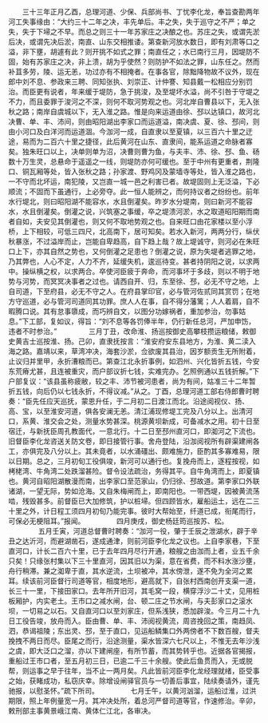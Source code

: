 <!-- { "loadSidebar": true } -->
　　三十三年正月乙酉，总理河道、少保、兵部尚书、丁忧李化龙，奉旨查勘两年河工失事缘由：“大约三十二年之决，丰先单后。丰之失，失于巡守之不严；单之失，失于下埽之不早。而总之则三十一年苏家庄之决酿之也。苏庄之失，或谓先淤后决，或谓先决后淤，南直、山东交相推诿。第查新河放水数日，即有刘肃等口之溢，非下壅，胡遽有此？则开挑不如式之罪；南直任之；水已南行三月，因堤防不固，始有苏家庄之决，非上溃，胡为乎使然？则防护不如法之罪，山东任之。然而补苴多劳，陵、运无恙，功过亦有不相掩者。在事各官，除黜降物故不议外，现在郎中刘不息、参政来三聘、同知张执、刘崇正、计仲謇、知县戴一松相应分别罚治。而臣更有说者，年来缓于堤防，急于挑浚，及至堤坏水溢，尚不引咎于守堤之不力，而且委罪于浚河之不深，则何不取河势观之也。河北岸自曹县以下，无入张秋之路；南岸自虞城以下，无入淮之路。惟是向来运道由徐、邳以达镇口，故河北决曹、单、丰、沛间，则由昭阳湖出李家口而运道溢，南决虞、夏、徐、邳间，则由小河口及白洋河而运道涸。今泇河一成，自直隶以至夏镇，以三百六十里之迂途，易而为二百六十里之捷径，此后黄河在山东、直隶间，能系运道之命脉者寡矣。独朱旺口以上，决单则单为沼，决曹则曹为鱼，与夫丰、沛、徐、邳、鱼、砀数十万生灵，总悬命于遥遥之一线，则堤防亦何可缓也。至于中州有更重者，荆隆口、铜瓦厢等处，皆入张秋之路；孙家渡、野鸡冈及蒙墙寺等处，皆入淮之路也，一不守而北坏运，南犯陵，又岂直一城一邑之利害已者。故堤固则上无泛溢，下必顺流；不固而下虽通行，上必旁夺。此一恒人能辨之，而何持议者之纷纷也。前年水行堤北，则曰昭阳湖不能容水，水且倒灌矣。昨岁水分堤南，则曰新河不能容水，水且倒灌矣。倒灌之说，兴筑塞之事缓，卒之堤溃河淤，水之取道昭阳期而南者自如，夫安见其倒灌也，则又何不取地势观之也。自来旺口由花家楼以至小浮桥，上下相较，可低三四尺，北高南下，居可知矣。若水入新河，两两分行，纵伏秋暴涨，不过溢岸而止，岂能自卑趋高，自下趋上哉？故上堤诚守，则河必在朱旺口上下，亦其自然之势也，又何倒灌之足患也？倒灌之说，原为失堤者逃罪之地，乃其弊也，人心不定，人力不齐，延缓失机，逡巡待变。甚者持阴阳之说，以求两中。操纵横之权，以求两合。卒使河臣疲于奔命，而河事坏于多歧，则以不明于地势与河势，而冥冥决事者之过也。请西自开、归，东至徐、邳，必无不守之地，上自司道，下至府县，必无不守之人。在府县掌印官，必与管河佐贰同其赏罚；在地方守巡道，必与管河司道同其功罪。庶人人在事，自不得分藩篱；人人着肩，自不暇腾口说。其有怠事隳成，而巧辨自文，以图分功嫁祸者，重加参治，勿事姑息。”下工部，复如议，得旨：“刘不息等各罚俸半年，仍行新任总河，严加申饬，违者不时参治。”
　　
　　三月丁丑，改命淮、扬巡按御史高攀枝攒运粮储，敕御史黄吉士巡按淮、扬。己卯，直隶抚按言：“淮安府安东县地方，为淮、黄二渎入海之路。嘉靖以来，草湾冲决，海套沙淤，佥欲废其县治，因岁额贡生无所附着，止议归并里甲，永折漕粮而已。第查江北永折事例，如泗州、兴化皆折五钱，今安东荒瘠尤甚，且连被重灾，而户部议折七钱，实难完办。乞照例通以五钱折解。”下户部复议：“该县虽称疲敝，较之丰、沛节被河患者，尚为有间，姑准三十二年暂折五钱，向后仍以七钱永折，不得议减。”从之。丁酉，总理河道工部右侍郎曹时聘奏：“臣先任应天巡抚，蒙恩升任，于二月初二日渡江而北。沿途阅视仪、扬、高、宝，以至淮安河道，俱各安澜无恙。清江浦现修堤工完及八分以上。出清河口，系黄、淮交会之处，测量水势甚深。桃源黄坝新成，可备减水之用。初十日至宿迁，与新抚臣周孔教面代，一意北行。十二日至邳州直河口，即洳河之下流也。旧督臣李化龙咨送关防文卷，即日接管行事。舍舟登陆，沿泇阅视所有辟渠建闸各工，亦俱完及八分以上。其未竟者，以水涌礓出、颇难施力，臣酌其多寡难易，限以日期。总之，三月初旬工役俱竣，新河可以通行也。复挽舟而上，逐程按视，如栲栳湾、牛角湾二处跌溜甚险。督令设法疏治，务得其平。自牛角湾而上，即夏镇也。黄河自昭阳湖散漫而南，出李家口至范家山，仍归徐、邳故道。第李家口外联诸湖，一望无际，势如沧海。又自朱梅闸而上，即南阳也。一带西堤，因被黄流荡啮，残毁甚多。前督臣已大加修筑，护以桩埽。但四顾皆水，雇船运土，远在二三十里之外，计日程工须四月初旬乃能完事。彼时大帮始至，纤道已成，衔尾而行，可保必无梗阻耳。”报闻。
　　
　　四月庚戌，御史杨廷筠巡按苏、松。
　　
　　五月壬寅，河道总督曹时聘奏：“泇河一役，肇于壬辰之泄湖水，辟于辛丑之达沂河，而避湖凿石，遂成通津，则前河臣李化龙之议也。上自李家巷，下至直河口，计长二百六十里，已于去年四月尽行开通，粮艘之由泇而上者，业五千余只矣！只缘张村集以下三十里直河，因其旧以为渠，意在省费，而不料水涨沙壅，舟行稍滞。兼之洳卑于直，其水逆流，土坝被冲，其水傍泄，遂不免为全河之累耳。续该前河臣督行司道等官，相度地形，避高就下，自张村西南创开支渠一道，长三十一里，下接田家口。去年所开旧河，其毛窝一段，横穿浮沙二十丈，见用桩板厢护，内实老土。王市口之减水闸，台、顿二庄之节水闸，与夫彭家口之滚水坝，一切易之以石。又自直河口以至刘家庄，但系浅狭，悉加辟浚。今三月二十九日工役告竣，放舟而入。臣由曹、单、丰、沛阅视黄流，周咨挽回之策，南趋凤、泗，恭谒祖陵；东出灵、邳，至于直口，见运船鳞集口外两傍者不下数百艘，督夫挽拽不两日而尽。臣尾之而行，沿途测量，渠水皆深六七尺以上，不惟无去年沙浅之虞，即大泛口之溜，亦以下建闸座，有所节蓄，而其势转乎也。近据各官揭报，重船过王市口者，至五月初三日，已逾二千三十余艘。使此后鱼贯而入，无或脱帮，则运事之早于往年，当不止一两月矣。凡此皆前河臣李化龙经理就绪，臣受事之始，获睹成功，私窃庆幸。除增设闸驿官员与一切善后事宜，陆续奏请外，谨先驰报，以慰圣怀。”疏下所司。
　　
　　七月壬午，以黄河汹溜，运船过淮，过洪期限，照上年例量宽一月。其冲决处所，着总河严督司道等官，作速修治。辛卯，敕刑部主事黄景峨江南、黄体仁江北，各审决。
　　
